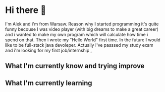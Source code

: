 # Hi there 👋

I'm Alek and i'm from Warsaw. Reason why I started programming it's quite funny becouse I was video player (with big dreams to make a great career) and i wanted to make my own program which will calculate how time i spend on that. Then i wrote my "Hello World" first time. In the future I would like to be full-stack java devoleper. Actually I've passsed my study exam and i'm looking for my first job/internship ,

## What I'm currently know and trying improve


## What I'm currently learning





